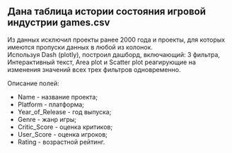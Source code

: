 ## Дана таблица истории состояния игровой индустрии games.csv

Из данных исключил проекты ранее 2000 года и проекты, для которых имеются пропуски данных в любой из колонок.   
Используя Dash (plotly), построил дашборд, включающий: 3 фильтра, Интерактивный текст, Area plot и Scatter plot реагирующие на изменения значений всех трех фильтров одновременно.

Описание полей:
- Name - название проекта;
- Platform - платформа;
- Year_of_Release - год выпуска;
- Genre - жанр игры;
- Critic_Score - оценка критиков;
- User_Score - оценка игроков;
- Rating - возрастной рейтинг.
 
